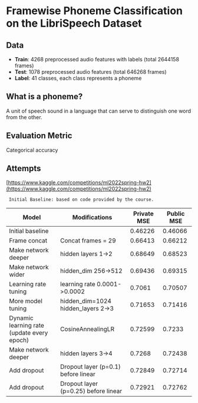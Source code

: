 # Framewise Phoneme Classification on the LibriSpeech Dataset

## Data

- **Train**: 4268 preprocessed audio features with labels (total 2644158 frames)
- **Test**: 1078 preprocessed audio features (total 646268 frames)
- **Label**: 41 classes, each class represents a phoneme

## What is a phoneme?

A unit of speech sound in a language that can serve to distinguish one word from the other.

## Evaluation Metric

Categorical accuracy

## Attempts

[https://www.kaggle.com/competitions/ml2022spring-hw2](https://www.kaggle.com/competitions/ml2022spring-hw2)

` Initial Baseline: based on code provided by the course.`

| Model | Modifications | Private MSE | Public MSE |
| ------------ | --------------- | --------------- | ------------- |
| Initial baseline |  | 0.46226 | 0.46066 |
| Frame concat | Concat frames = 29 | 0.66413 | 0.66212 | 
| Make network deeper | hidden layers 1->2 | 0.68649 | 0.68523 |  
| Make network wider | hidden_dim 256->512 | 0.69436 | 0.69315 |  
| Learning rate tuning | learning rate 0.0001->0.0002 | 0.7061 | 0.70507 |
| More model tuning | hidden_dim=1024 <br> hidden_layers 2->3 | 0.71653 | 0.71416 |
| Dynamic learning rate (update every epoch) | CosineAnnealingLR | 0.72599 | 0.7233 |
| Make network deeper | hidden layers 3->4 | 0.7268 | 0.72438 |
| Add dropout | Dropout layer (p=0.1) before linear | 0.72849 | 0.72714 |
| Add dropout | Dropout layer (p=0.25) before linear | 0.72921 | 0.72762 |